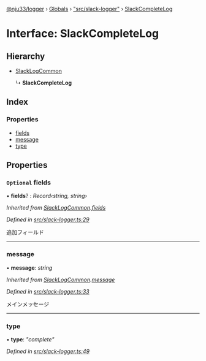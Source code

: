 [@nju33/logger](../README.md) › [Globals](../globals.md) › ["src/slack-logger"](../modules/_src_slack_logger_.md) › [SlackCompleteLog](_src_slack_logger_.slackcompletelog.md)

# Interface: SlackCompleteLog

## Hierarchy

* [SlackLogCommon](_src_slack_logger_.slacklogcommon.md)

  ↳ **SlackCompleteLog**

## Index

### Properties

* [fields](_src_slack_logger_.slackcompletelog.md#optional-fields)
* [message](_src_slack_logger_.slackcompletelog.md#message)
* [type](_src_slack_logger_.slackcompletelog.md#type)

## Properties

### `Optional` fields

• **fields**? : *Record‹string, string›*

*Inherited from [SlackLogCommon](_src_slack_logger_.slacklogcommon.md).[fields](_src_slack_logger_.slacklogcommon.md#optional-fields)*

*Defined in [src/slack-logger.ts:29](https://github.com/nju33/logger/blob/a1a1c84/src/slack-logger.ts#L29)*

追加フィールド

___

###  message

• **message**: *string*

*Inherited from [SlackLogCommon](_src_slack_logger_.slacklogcommon.md).[message](_src_slack_logger_.slacklogcommon.md#message)*

*Defined in [src/slack-logger.ts:33](https://github.com/nju33/logger/blob/a1a1c84/src/slack-logger.ts#L33)*

メインメッセージ

___

###  type

• **type**: *"complete"*

*Defined in [src/slack-logger.ts:49](https://github.com/nju33/logger/blob/a1a1c84/src/slack-logger.ts#L49)*
